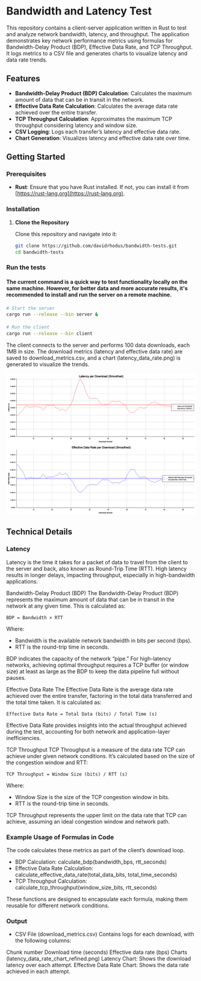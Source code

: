 # Bandwidth and Latency Test

This repository contains a client-server application written in Rust to test and analyze network bandwidth, latency, and throughput. The application demonstrates key network performance metrics using formulas for Bandwidth-Delay Product (BDP), Effective Data Rate, and TCP Throughput. It logs metrics to a CSV file and generates charts to visualize latency and data rate trends.

## Features

- **Bandwidth-Delay Product (BDP) Calculation**: Calculates the maximum amount of data that can be in transit in the network.
- **Effective Data Rate Calculation**: Calculates the average data rate achieved over the entire transfer.
- **TCP Throughput Calculation**: Approximates the maximum TCP throughput considering latency and window size.
- **CSV Logging**: Logs each transfer’s latency and effective data rate.
- **Chart Generation**: Visualizes latency and effective data rate over time.

## Getting Started

### Prerequisites

- **Rust**: Ensure that you have Rust installed. If not, you can install it from [https://rust-lang.org](https://rust-lang.org).

### Installation

1. **Clone the Repository**

   Clone this repository and navigate into it:

   ```bash
   git clone https://github.com/davidrhodus/bandwidth-tests.git
   cd bandwidth-tests
   ```

### Run the tests

#### The current command is a quick way to test functionality locally on the same machine. However, for better data and more accurate results, it's recommended to install and run the server on a remote machine.

```bash
# Start the server
cargo run --release --bin server &

# Run the client
cargo run --release --bin client
```

The client connects to the server and performs 100 data downloads, each 1MB in size. The download metrics (latency and effective data rate) are saved to download_metrics.csv, and a chart (latency_data_rate.png) is generated to visualize the trends.

![latency_data_rate.png](latency_data_rate.png)

## Technical Details

### Latency

Latency is the time it takes for a packet of data to travel from the client to the server and back, also known as Round-Trip Time (RTT). High latency results in longer delays, impacting throughput, especially in high-bandwidth applications.

Bandwidth-Delay Product (BDP)
The Bandwidth-Delay Product (BDP) represents the maximum amount of data that can be in transit in the network at any given time. This is calculated as:

```
BDP = Bandwidth × RTT
```

Where:

- Bandwidth is the available network bandwidth in bits per second (bps).
- RTT is the round-trip time in seconds.

BDP indicates the capacity of the network “pipe.” For high-latency networks, achieving optimal throughput requires a TCP buffer (or window size) at least as large as the BDP to keep the data pipeline full without pauses.

Effective Data Rate
The Effective Data Rate is the average data rate achieved over the entire transfer, factoring in the total data transferred and the total time taken. It is calculated as:

```
Effective Data Rate = Total Data (bits) / Total Time (s)
```

Effective Data Rate provides insights into the actual throughput achieved during the test, accounting for both network and application-layer inefficiencies.

TCP Throughput
TCP Throughput is a measure of the data rate TCP can achieve under given network conditions. It’s calculated based on the size of the congestion window and RTT:

```
TCP Throughput = Window Size (bits) / RTT (s)
```

Where:

- Window Size is the size of the TCP congestion window in bits.
- RTT is the round-trip time in seconds.

TCP Throughput represents the upper limit on the data rate that TCP can achieve, assuming an ideal congestion window and network path.

### Example Usage of Formulas in Code

The code calculates these metrics as part of the client’s download loop.

- BDP Calculation: calculate_bdp(bandwidth_bps, rtt_seconds)
- Effective Data Rate Calculation: calculate_effective_data_rate(total_data_bits, total_time_seconds)
- TCP Throughput Calculation: calculate_tcp_throughput(window_size_bits, rtt_seconds)

These functions are designed to encapsulate each formula, making them reusable for different network conditions.

### Output

- CSV File (download_metrics.csv)
  Contains logs for each download, with the following columns:

Chunk number
Download time (seconds)
Effective data rate (bps)
Charts (latency_data_rate_chart_refined.png)
Latency Chart: Shows the download latency over each attempt.
Effective Data Rate Chart: Shows the data rate achieved in each attempt.
